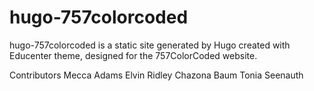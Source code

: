 # hugo-757colorcoded
hugo-757colorcoded is a static site generated by Hugo created with Educenter theme, designed for the 757ColorCoded website.

Contributors
Mecca Adams
Elvin Ridley
Chazona Baum
Tonia Seenauth